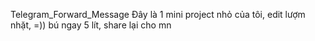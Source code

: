 Telegram_Forward_Message
Đây là 1 mini project nhỏ của tôi, edit lượm nhặt, =)) bú ngay 5 lít, share lại cho mn
